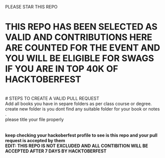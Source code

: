 <bold>
 PLEASE STAR THIS REPO 
<H1>THIS REPO HAS BEEN SELECTED AS VALID AND CONTRIBUTIONS HERE ARE COUNTED FOR THE EVENT AND YOU WILL BE ELIGIBLE FOR SWAGS IF YOU ARE IN TOP 40K OF HACKTOBERFEST </H1>
<br>
  </BOLD>
# STEPS TO CREATE A VALID PULL REQUEST <br>
Add all books you have in separe folders as per class course or degree.<br>
create new folder is you dont find any suitable folder for your book or notes .<br>
please title your file properly<br>
<br><br>

<strong>
  keep checking your hackoberfest profile to see is this repo and your pull request is accepted by them<br>
  EDIT: THIS REPO IS NOT EXCLUDED AND ALL CONTIBITION WILL BE ACCEPTED AFTER 7 DAYS BY HACKTOBERFEST<br>

